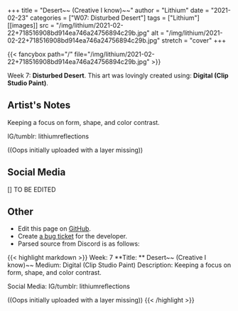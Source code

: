 +++
title =       "Desert~~ (Creative I know)~~"
author =      "Lithium"
date =        "2021-02-23"
categories =  ["W07: Disturbed Desert"]
tags =        ["Lithium"]
[[images]]
                      src = "/img/lithium/2021-02-22+718516908bd914ea746a24756894c29b.jpg"
                      alt = "/img/lithium/2021-02-22+718516908bd914ea746a24756894c29b.jpg"
                      stretch = "cover"
+++


{{< fancybox path="/" file="/img/lithium/2021-02-22+718516908bd914ea746a24756894c29b.jpg" >}}


Week 7: **Disturbed Desert**. This art was lovingly created using: **Digital (Clip Studio Paint)**.

## Artist's Notes

Keeping a focus on form, shape, and color contrast.

IG/tumblr: lithiumreflections

((Oops initially uploaded with a layer missing))

## Social Media

[] TO BE EDITED

## Other

- Edit this page on [GitHub](https://github.com/teaminkling/web-refresh/edit/main/blog/content/blog/lithium-week-7-c62c.md).
- Create [a bug ticket](https://github.com/teaminkling/web-refresh/issues/new?assignees=&labels=bug&template=problem-report.md&title=) for the developer.
- Parsed source from Discord is as follows:

{{< highlight markdown >}}
Week: 7
**Title:  ** Desert~~ (Creative I know)~~
Medium: Digital (Clip Studio Paint)
Description: Keeping a focus on form, shape, and color contrast.

Social Media: IG/tumblr: lithiumreflections

((Oops initially uploaded with a layer missing))
{{< /highlight >}}